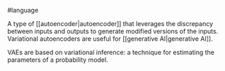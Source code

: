 #language

A type of [[autoencoder|autoencoder]] that leverages the discrepancy
between inputs and outputs to generate modified versions of the inputs.
Variational autoencoders are useful for [[generative AI|generative AI]].

VAEs are based on variational inference: a technique for estimating the
parameters of a probability model.

